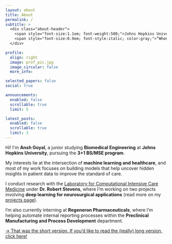 ```yaml
---
layout: about
title: About
permalink: /
subtitle: >
  <div class="about-header">
    <span style="font-size:1.1em; font-weight:500;">Johns Hopkins University · Regeneron Pharmaceuticals · Pittsburgh, PA</span><br>
    <span style="font-size:0.9em; font-style:italic; color:gray;">“When you help someone, you help everyone.” — May Parker</span>
  </div>

profile:
  align: right
  image: prof_pic.jpg
  image_circular: false
  more_info:

selected_papers: false
social: true

announcements:
  enabled: false
  scrollable: true
  limit: 5

latest_posts:
  enabled: false
  scrollable: true
  limit: 3
---
```

Hi! I'm **Ansh Goyal**, a junior studying **Biomedical Engineering** at **Johns Hopkins University**, pursuing the **3+1 BS/MSE program**.  

My interests lie at the intersection of **machine learning and healthcare**, and most of my work focuses on building models that help uncover hidden insights in patient data to improve the standard of care.  

I conduct research with the [Laboratory for Computational Intensive Care Medicine](https://lcicm.jhmi.edu/people.html) under **Dr. Robert Stevens**, where I’m working on two projects involving **deep learning for neurosurgical applications** (read more on my [projects page](/projects/)).  

I’m also currently interning at **Regeneron Pharmaceuticals**, where I’m helping automate internal reporting processes within the **Preclinical Manufacturing and Process Development** department.

<a id="longbio-button" href="#" 
   onclick="document.getElementById('longbio').style.display='block'; 
            document.getElementById('longbio-separator').style.display='block';
            this.style.opacity='0.6'; 
            this.style.pointerEvents='none'; 
            return false;">
→ That was the short version. If you’d like to read the (really) long version, click here!
</a>

<div id="longbio" markdown="1" style="display:none; margin-top:1.5em; line-height:1.65; animation: fadeIn 0.4s ease-in;">
---
I was born and raised in **India**, by parents who were both **PhDs in biochemistry**. We moved to the **United States in 2018** when I was in **8th grade**, and with some help from some great biology teachers, I began to shed my fascination with **astronomy** for a love of **biology** (guess it was in my DNA too...).

The real breakthrough came through an internship at the **Hillman Cancer Center Academy** as a junior, where I got to work with **Dr. Rafael Ceschin** and his amazing PhD students on a project investigating the effects of **congenital heart disease on functional connectivity in the brain**. This project was where I realized the power of **data science** to provide invaluable insights into patient health, and where the seeds for my current path were planted.

From there I knew the path for me was **biomedical engineering**, and fortunately I was lucky enough to attend **Johns Hopkins University**, which gave me the resources to apply my passion and knowledge in all sorts of ways. I was able to join [**LCICM**](https://lcicm.jhmi.edu/people.html), where I continue my **neuroscience-focused research** today, and was able to participate in a **BME Design Team**, where I got to ditch my dual-monitor setup for an engineering lab where I helped design a **space-expanding system for biceps tenodesis surgery**. I also got to improve my **software engineering skills** with **Regeneron Pharmaceuticals**, where I focus on automating their internal reporting mechanisms through an app that can pull experiment data and generate the required documentation.

While I've had some **technical experience** through my research and projects, I think my greatest strength is the **speed at which I'm able to pick up new skills and adapt to new situations**. If I don't know something (so most things...), I'm always willing to learn and improve on it, and am able to do so quite fast. I also enjoy **working in and leading teams** and am adept at **communicating with people** (some neat skills I picked up through four invigorating and arduous years as a **high school debater**).

If you've read this far (which I suspect maybe 3 people have), you know where I've been. As for where I'm going, I'm not so sure either. I'm still working on that. If you're a recruiter or PI reading this, maybe you could help me figure it out! What I do know is that I want to keep solving problems, learning things, and helping people. After all, *when you help someone, you help everyone...*
</div>


<style>
.about-header {
  text-align: center;
  margin-bottom: 1.5rem;
}

.about-header .about-title {
  font-size: 2.2em;
  font-weight: 700;
  display: block;
  margin-bottom: 0.15rem;
}

.about-header span {
  display: block;
  line-height: 1.5;
}

@media (min-width: 992px) {
  .about-text {
    margin-right: clamp(200px, 24vw, 320px);
  }
}

@keyframes fadeIn {
  from { opacity: 0; }
  to { opacity: 1; }
}

</style>
